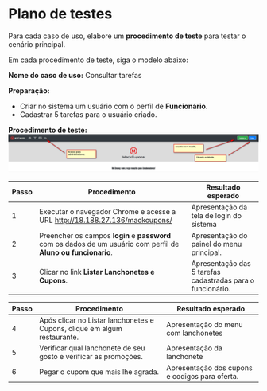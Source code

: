 # Plano de testes

Para cada caso de uso, elabore um **procedimento de teste** para testar o cenário principal.

Em cada procedimento de teste, siga o modelo abaixo:

**Nome do caso de uso:** Consultar tarefas

**Preparação:**

* Criar no sistema um usuário com o perfil de **Funcionário**.
* Cadastrar 5 tarefas para o usuário criado.

**Procedimento de teste:**
![](LoginMack.png)

| Passo | Procedimento | Resultado esperado |
| --- | --- | --- |
| 1 | Executar o navegador Chrome e acesse a URL http://18.188.27.136/mackcupons/ | Apresentação da tela de login do sistema | 
| 2 | Preencher os campos **login** e **password** com os dados de um usuário com perfil de **Aluno ou funcionario**. | Apresentação do painel do menu principal. |
| 3 | Clicar no link **Listar Lanchonetes e Cupons**. | Apresentação das 5 tarefas cadastradas para o funcionário. |

| Passo | Procedimento | Resultado esperado |
| --- | --- | --- |
| 4 | Após clicar no Listar lanchonetes e Cupons, clique em algum restaurante. | Apresentação do menu com lanchonetes | 
| 5 | Verificar qual lanchonete de seu gosto e verificar as promoções.| Apresentação da lanchonete |
| 6 | Pegar o cupom que mais lhe agrada. | Apresentação dos cupons e codigos para oferta. |
